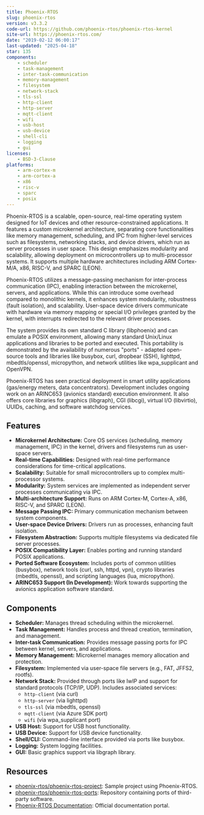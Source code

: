 ```yaml
---
title: Phoenix-RTOS
slug: phoenix-rtos
version: v3.3.2
code-url: https://github.com/phoenix-rtos/phoenix-rtos-kernel
site-url: https://phoenix-rtos.com/
date: "2019-02-12 06:00:17"
last-updated: "2025-04-18"
star: 135
components:
    - scheduler
    - task-management
    - inter-task-communication
    - memory-management
    - filesystem
    - network-stack
    - tls-ssl
    - http-client
    - http-server
    - mqtt-client
    - wifi
    - usb-host
    - usb-device
    - shell-cli
    - logging
    - gui
licenses:
    - BSD-3-Clause
platforms:
    - arm-cortex-m
    - arm-cortex-a
    - x86
    - risc-v
    - sparc
    - posix
---
```

Phoenix-RTOS is a scalable, open-source, real-time operating system designed for IoT devices and other resource-constrained applications. It features a custom microkernel architecture, separating core functionalities like memory management, scheduling, and IPC from higher-level services such as filesystems, networking stacks, and device drivers, which run as server processes in user space. This design emphasizes modularity and scalability, allowing deployment on microcontrollers up to multi-processor systems. It supports multiple hardware architectures including ARM Cortex-M/A, x86, RISC-V, and SPARC (LEON).

<!--more-->

Phoenix-RTOS utilizes a message-passing mechanism for inter-process communication (IPC), enabling interaction between the microkernel, servers, and applications. While this can introduce some overhead compared to monolithic kernels, it enhances system modularity, robustness (fault isolation), and scalability. User-space device drivers communicate with hardware via memory mapping or special I/O privileges granted by the kernel, with interrupts redirected to the relevant driver processes.

The system provides its own standard C library (libphoenix) and can emulate a POSIX environment, allowing many standard Unix/Linux applications and libraries to be ported and executed. This portability is demonstrated by the availability of numerous "ports" - adapted open-source tools and libraries like busybox, curl, dropbear (SSH), lighttpd, mbedtls/openssl, micropython, and network utilities like wpa_supplicant and OpenVPN.

Phoenix-RTOS has seen practical deployment in smart utility applications (gas/energy meters, data concentrators). Development includes ongoing work on an ARINC653 (avionics standard) execution environment. It also offers core libraries for graphics (libgraph), CGI (libcgi), virtual I/O (libvirtio), UUIDs, caching, and software watchdog services.

## Features

- **Microkernel Architecture:** Core OS services (scheduling, memory management, IPC) in the kernel, drivers and filesystems run as user-space servers.
- **Real-time Capabilities:** Designed with real-time performance considerations for time-critical applications.
- **Scalability:** Suitable for small microcontrollers up to complex multi-processor systems.
- **Modularity:** System services are implemented as independent server processes communicating via IPC.
- **Multi-architecture Support:** Runs on ARM Cortex-M, Cortex-A, x86, RISC-V, and SPARC (LEON).
- **Message Passing IPC:** Primary communication mechanism between system components.
- **User-space Device Drivers:** Drivers run as processes, enhancing fault isolation.
- **Filesystem Abstraction:** Supports multiple filesystems via dedicated file server processes.
- **POSIX Compatibility Layer:** Enables porting and running standard POSIX applications.
- **Ported Software Ecosystem:** Includes ports of common utilities (busybox), network tools (curl, ssh, httpd, vpn), crypto libraries (mbedtls, openssl), and scripting languages (lua, micropython).
- **ARINC653 Support (In Development):** Work towards supporting the avionics application software standard.

## Components

- **Scheduler:** Manages thread scheduling within the microkernel.
- **Task Management:** Handles process and thread creation, termination, and management.
- **Inter-task Communication:** Provides message passing ports for IPC between kernel, servers, and applications.
- **Memory Management:** Microkernel manages memory allocation and protection.
- **Filesystem:** Implemented via user-space file servers (e.g., FAT, JFFS2, rootfs).
- **Network Stack:** Provided through ports like lwIP and support for standard protocols (TCP/IP, UDP). Includes associated services:
    - `http-client` (via curl)
    - `http-server` (via lighttpd)
    - `tls-ssl` (via mbedtls, openssl)
    - `mqtt-client` (via Azure SDK port)
    - `wifi` (via wpa_supplicant port)
- **USB Host:** Support for USB host functionality.
- **USB Device:** Support for USB device functionality.
- **Shell/CLI:** Command-line interface provided via ports like busybox.
- **Logging:** System logging facilities.
- **GUI:** Basic graphics support via libgraph library.

## Resources

<!--github-projects-->
- [phoenix-rtos/phoenix-rtos-project](https://github.com/phoenix-rtos/phoenix-rtos-project): Sample project using Phoenix-RTOS.
- [phoenix-rtos/phoenix-rtos-ports](https://github.com/phoenix-rtos/phoenix-rtos-ports): Repository containing ports of third-party software.
- [Phoenix-RTOS Documentation](https://phoenix-rtos.com/documentation/): Official documentation portal.
